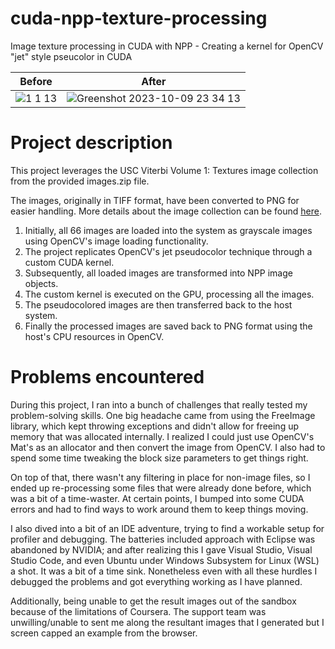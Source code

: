 # cuda-npp-texture-processing
Image texture processing in CUDA with NPP - Creating a kernel for OpenCV "jet" style pseucolor in CUDA

  Before                   |   After                   
:-------------------------:|:-------------------------: 
![1 1 13](https://github.com/dsowsy/cuda-npp-texture-processing/assets/978118/c04d246d-e997-4d84-9b51-d42027072e49) |  ![Greenshot 2023-10-09 23 34 13](https://github.com/dsowsy/cuda-npp-texture-processing/assets/978118/c664827b-d2c8-439d-a0a7-fd2e5d694e43)

# Project description
This project leverages the USC Viterbi Volume 1: Textures image collection from the provided images.zip file. 

The images, originally in TIFF format, have been converted to PNG for easier handling.
More details about the image collection can be found [here](https://sipi.usc.edu/database/database.php?volume=textures).

1. Initially, all 66 images are loaded into the system as grayscale images using OpenCV's image loading functionality.
2. The project replicates OpenCV's jet pseudocolor technique through a custom CUDA kernel.
3. Subsequently, all loaded images are transformed into NPP image objects.
4. The custom kernel is executed on the GPU, processing all the images.
5. The pseudocolored images are then transferred back to the host system.
6. Finally the processed images are saved back to PNG format using the host's CPU resources in OpenCV.

# Problems encountered

During this project, I ran into a bunch of challenges that really tested my problem-solving skills. One big headache came from using the FreeImage library, which kept throwing exceptions and didn't allow for freeing up memory that was allocated internally. I realized I could just use OpenCV's Mat's as an allocator and then convert the image from OpenCV. I also had to spend some time tweaking the block size parameters to get things right.

On top of that, there wasn't any filtering in place for non-image files, so I ended up re-processing some files that were already done before, which was a bit of a time-waster. At certain points, I bumped into some CUDA errors and had to find ways to work around them to keep things moving.

I also dived into a bit of an IDE adventure, trying to find a workable setup for profiler and debugging. The batteries included approach with Eclipse was abandoned by NVIDIA; and after realizing this I gave  Visual Studio, Visual Studio Code, and even Ubuntu under Windows Subsystem for Linux (WSL) a shot. It was a bit of a time sink. Nonetheless even with all these hurdles I debugged the problems and got everything working as I have planned.

Additionally, being unable to get the result images out of the sandbox because of the limitations of Coursera. The support team was unwilling/unable to sent me along the resultant images that I generated
but I screen capped an example from the browser. 
